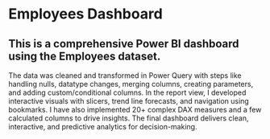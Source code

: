 # Employees Dashboard
## This is a comprehensive Power BI dashboard using the Employees dataset. 
The data was cleaned and transformed in Power Query with steps like handling nulls, datatype changes, merging columns, creating parameters, and adding custom/conditional columns. 
In the report view, I developed interactive visuals with slicers, trend line forecasts, and navigation using bookmarks. 
I have also implemented 20+ complex DAX measures and a few calculated columns to drive insights. The final dashboard delivers clean, interactive, and predictive analytics for decision-making.
